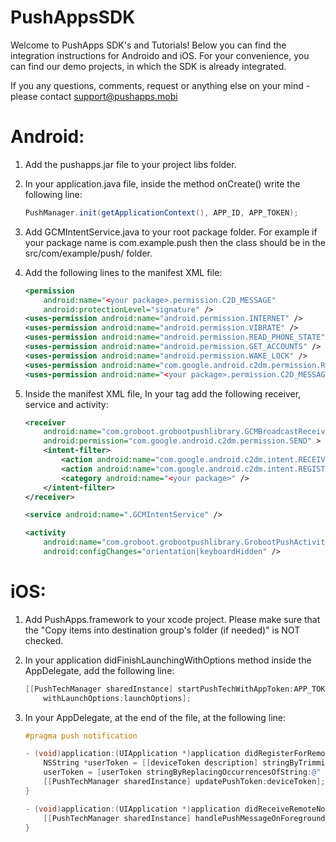 PushAppsSDK
===========

Welcome to PushApps SDK's and Tutorials!
Below you can find the integration instructions for Androido and iOS.
For your convenience, you can find our demo projects, in which the SDK is already integrated.

If you any questions, comments, request or anything else on your mind - please contact [support@pushapps.mobi](mailto:support@pushapps.mobi)

Android:
========

1. Add the pushapps.jar file to your project libs folder.
2. In your application.java file, inside the method onCreate() write the following line:
    
    ```java
    PushManager.init(getApplicationContext(), APP_ID, APP_TOKEN);
    ``` 

3. Add GCMIntentService.java to your root package folder. For example if your package name is com.example.push then the class should be in the src/com/example/push/ folder.
4. Add the following lines to the manifest XML file:
    
    ```xml
    <permission
        android:name="<your package>.permission.C2D_MESSAGE"
        android:protectionLevel="signature" />
   <uses-permission android:name="android.permission.INTERNET" />
    <uses-permission android:name="android.permission.VIBRATE" />
    <uses-permission android:name="android.permission.READ_PHONE_STATE" />
    <uses-permission android:name="android.permission.GET_ACCOUNTS" />
    <uses-permission android:name="android.permission.WAKE_LOCK" />
    <uses-permission android:name="com.google.android.c2dm.permission.RECEIVE" />
    <uses-permission android:name="<your package>.permission.C2D_MESSAGE" />
    ``` 

5. Inside the manifest XML file, In your <application> tag add the following receiver, service and activity:

    ```xml
    <receiver
        android:name="com.groboot.grobootpushlibrary.GCMBroadcastReceiver"
        android:permission="com.google.android.c2dm.permission.SEND" >
        <intent-filter>
            <action android:name="com.google.android.c2dm.intent.RECEIVE" />
            <action android:name="com.google.android.c2dm.intent.REGISTRATION" />
            <category android:name="<your package>" />
        </intent-filter>
    </receiver>
    
    <service android:name=".GCMIntentService" />
    
    <activity
        android:name="com.groboot.grobootpushlibrary.GrobootPushActivity"
        android:configChanges="orientation|keyboardHidden" />

    ``` 


iOS:
====

1. Add PushApps.framework to your xcode project. Please make sure that the "Copy items into destination group's folder (if needed)" is NOT checked.
2. In your application didFinishLaunchingWithOptions method inside the AppDelegate, add the following line:

    ```objective-c
    [[PushTechManager sharedInstance] startPushTechWithAppToken:APP_TOKEN andAppId:APP_ID
        withLaunchOptions:launchOptions];
    ``` 
    
3. In your AppDelegate, at the end of the file, at the following line:
    
    ```objective-c
    #pragma push notification

    - (void)application:(UIApplication *)application didRegisterForRemoteNotificationsWithDeviceToken:(NSData *)deviceToken {
        NSString *userToken = [[deviceToken description] stringByTrimmingCharactersInSet:[NSCharacterSet characterSetWithCharactersInString:@"<>"]];
        userToken = [userToken stringByReplacingOccurrencesOfString:@" " withString:@""];
        [[PushTechManager sharedInstance] updatePushToken:deviceToken];
    }
    
    - (void)application:(UIApplication *)application didReceiveRemoteNotification:(NSDictionary *)userInfo {
        [[PushTechManager sharedInstance] handlePushMessageOnForeground:userInfo];
    }
    ```


